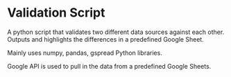 # Validation Script 

A python script that validates two different data sources against each other. Outputs and highlights the differences in a predefined Google Sheet. 

Mainly uses numpy, pandas, gspread Python libraries.

Google API is used to pull in the data from a predefined Google Sheets.

